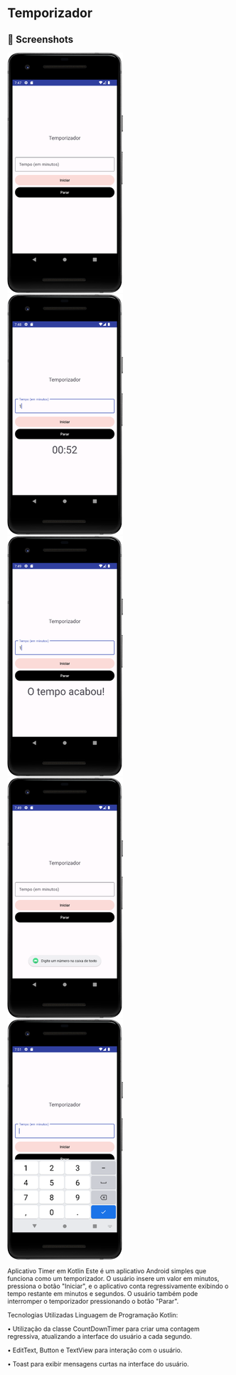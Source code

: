 # Temporizador



## :camera_flash: Screenshots
<!-- You can add more screenshots here if you like -->

<img src="/result/Screenshot_1.png" width="260">&emsp;<img src="/result/Screenshot_2.png" width="260">&emsp;<img src="/result/Screenshot_3.png" width="260"><img src="/result/Screenshot_4.png" width="260"><img src="/result/Screenshot_5.png" width="260">






Aplicativo Timer em Kotlin
Este é um aplicativo Android simples que funciona como um temporizador. O usuário insere um valor em minutos, pressiona o botão "Iniciar", e o 
aplicativo conta regressivamente exibindo o tempo restante em minutos e segundos. O usuário também pode interromper o temporizador pressionando o botão "Parar".

Tecnologias Utilizadas
Linguagem de Programação Kotlin:


• Utilização da classe CountDownTimer para criar uma contagem regressiva, atualizando a interface do usuário a cada segundo.


• EditText, Button e TextView para interação com o usuário.


• Toast para exibir mensagens curtas na interface do usuário.
